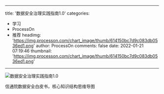 
---
title: '数据安全治理实践指南1.0'
categories: 
 - 学习
 - ProcessOn
 - 推荐
headimg: 'https://img.processon.com/chart_image/thumb/614150bc7d9c083db0536ed1.png'
author: ProcessOn
comments: false
date: 2022-01-21 07:19:46
thumbnail: 'https://img.processon.com/chart_image/thumb/614150bc7d9c083db0536ed1.png'
---

<div>   
<img class="thumb" alt="数据安全治理实践指南1.0" src="https://img.processon.com/chart_image/thumb/614150bc7d9c083db0536ed1.png" referrerpolicy="no-referrer">
<p>信通院数据安全白皮书，核心知识结构思维导图</p>  
</div>
            